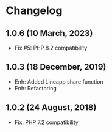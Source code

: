 Changelog
=========

1.0.6 (10 March, 2023)
-----------------------
- Fix #5: PHP 8.2 compatibility

1.0.3 (18 December, 2019)
----------------------
- Enh: Added Lineapp share function
- Enh: Refactoring

1.0.2 (24 August, 2018)
-----------------------
- Fix: PHP 7.2 compatibility




